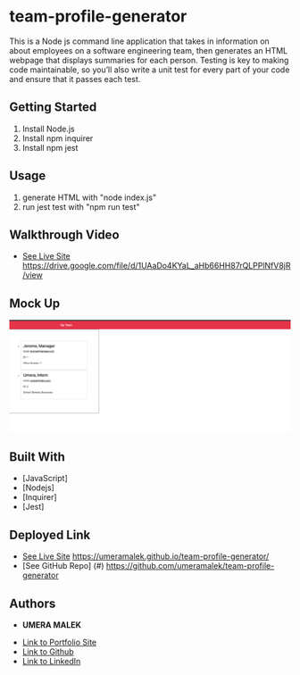 # team-profile-generator
This is a Node js command line application that takes in information on about employees on a software engineering team, then generates an HTML webpage that displays summaries for each person. Testing is key to making code maintainable, so you’ll also write a unit test for every part of your code and ensure that it passes each test.


## Getting Started
1. Install Node.js
2. Install npm inquirer
3. Install npm jest  

## Usage 
1. generate HTML with "node index.js"
2. run jest test with "npm run test"


## Walkthrough Video
* [See Live Site](#) https://drive.google.com/file/d/1UAaDo4KYaL_aHb66HH87rQLPPlNfV8jR/view


## Mock Up
![](img/mock-up.png)

## Built With

* [JavaScript]
* [Nodejs]
* [Inquirer] 
* [Jest]

## Deployed Link

* [See Live Site](#) https://umeramalek.github.io/team-profile-generator/
* [See GitHub Repo] (#) https://github.com/umeramalek/team-profile-generator



## Authors

* **UMERA MALEK** 

- [Link to Portfolio Site](https://umeramalek.github.io/)
- [Link to Github](https://github.com/umeramalek)
- [Link to LinkedIn](www.linkedin.com/in/umeramalek)
